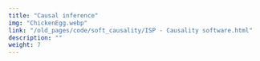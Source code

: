 ```yaml
---
title: "Causal inference"
img: "ChickenEgg.webp"
link: "/old_pages/code/soft_causality/ISP - Causality software.html"
description: ""
weight: 7
---
```

